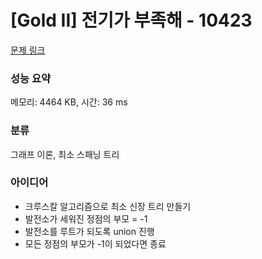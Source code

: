 # [Gold II] 전기가 부족해 - 10423 

[문제 링크](https://www.acmicpc.net/problem/10423) 

### 성능 요약

메모리: 4464 KB, 시간: 36 ms

### 분류

그래프 이론, 최소 스패닝 트리

### 아이디어

- 크루스칼 알고리즘으로 최소 신장 트리 만들기
- 발전소가 세워진 정점의 부모 = -1
- 발전소를 루트가 되도록 union 진행
- 모든 정점의 부모가 -1이 되었다면 종료
